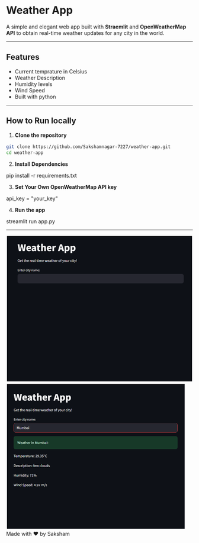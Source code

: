 # Weather App

A simple and elegant web app built with **Straemlit** and **OpenWeatherMap API** to obtain real-time weather updates for any city in the world.

---

## Features

- Current temprature in Celsius
- Weather Description
- Humidity levels
- Wind Speed
- Built with python

---

## How to Run locally


1. **Clone the repository**

``` bash 
git clone https://github.com/Sakshamnagar-7227/weather-app.git
cd weather-app
```

2. **Install Dependencies**

pip install -r requirements.txt

3. **Set Your Own OpenWeatherMap API key**

api_key = "your_key"

4. **Run the app**

streamlit run app.py

---
<div>
  <img src="Screenshots/Input.png" width="500" alt="Input" style="border:2px solid white"/>
  <img src="Screenshots/Output.png" width="480" alt="Output" style="border:2px solid white"/>
</div>
Made with ❤️ by Saksham